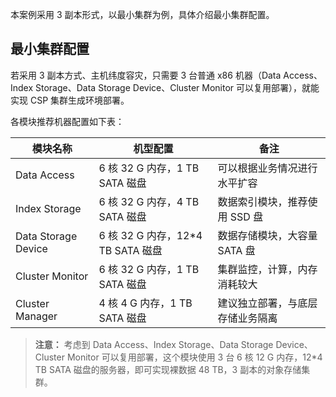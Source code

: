 本案例采用 3 副本形式，以最小集群为例，具体介绍最小集群配置。
## 最小集群配置
若采用 3 副本方式、主机纬度容灾，只需要 3 台普通 x86 机器（Data Access、Index Storage、Data Storage Device、Cluster Monitor 可以复用部署），就能实现 CSP 集群生成环境部署。

各模块推荐机器配置如下表：


| 模块名称 | 机型配置 | 备注 |
|---------|---------|---------|
| Data Access | 6 核 32 G 内存，1 TB SATA 磁盘 | 可以根据业务情况进行水平扩容 | 
| Index Storage | 6 核 32 G 内存，4 TB SATA 磁盘 | 数据索引模块，推荐使用 SSD 盘 |
| Data Storage Device | 6 核 32 G 内存，12*4 TB SATA 磁盘 | 数据存储模块，大容量 SATA 盘 |
| Cluster Monitor | 6 核 32 G 内存，1 TB SATA 磁盘 | 集群监控，计算，内存消耗较大 |
| Cluster Manager | 4 核 4 G 内存，1 TB SATA 磁盘 | 建议独立部署，与底层存储业务隔离 |

> **注意：**
> 考虑到 Data Access、Index Storage、Data Storage Device、Cluster Monitor 可以复用部署，这个模块使用 3 台 6 核 12 G 内存，12*4 TB SATA 磁盘的服务器，即可实现裸数据 48 TB，3 副本的对象存储集群。

